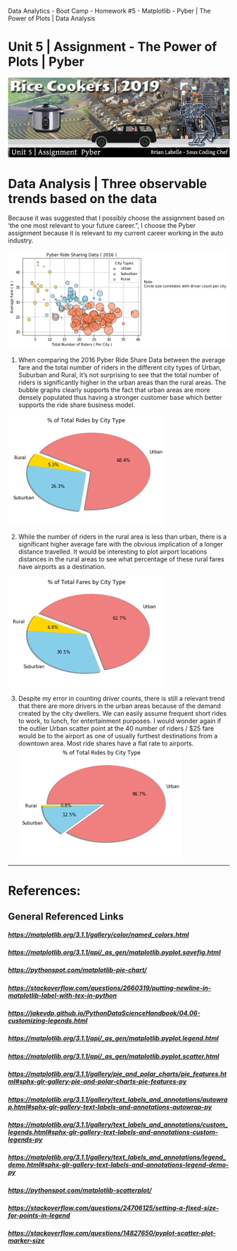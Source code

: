 
Data Analytics - Boot Camp - Homework #5 - Matplotlib - Pyber | The Power of Plots | Data Analysis
# Unit 5 | Assignment - The Power of Plots | Pyber

![banner](rice-cookers-hw-matplotlib.jpg)


# Data Analysis | Three observable trends based on the data

Because it was suggested that I possibly choose the assignment based on ‘the one most relevant to your future career.”, I choose the Pyber assignment because it is relevant to my current career working in the auto industry.

![banner](images/2019PyberBubblePlot.jpg)

1.	When comparing the 2016 Pyber Ride Share Data between the average fare and the total number of riders in the different city types of Urban, Suburban and Rural, it’s not surprising to see that the total number of riders is significantly higher in the urban areas than the rural areas. The bubble graphs clearly supports the fact that urban areas are more densely populated thus having a stronger customer base which better supports the ride share business model. 

![banner](images/2019PyberTotalRidesCityType.jpg)

2.	 While the number of riders in the rural area is less than urban, there is a significant higher average fare with the obvious implication of a longer distance travelled. It would be interesting to plot airport locations distances in the rural areas to see what percentage of these rural fares have airports as a destination.

![banner](images/2019PyberTotalFareCityType.jpg)

3.	Despite my error in counting driver counts, there is still a relevant trend that there are more drivers in the urban areas because of the demand created by the city dwellers. We can easily assume frequent short rides to work, to lunch, for entertainment purposes.  I would wonder again if the outlier Urban scatter point at the 40 number of riders / $25 fare would be to the airport as one of usually furthest destinations from a downtown area. Most ride shares have a flat rate to airports.
![banner](images/2019PyberTotalDriversCityType.jpg)
____________________________________________________________________________________________________________________


# References:
## General Referenced Links
##### https://matplotlib.org/3.1.1/gallery/color/named_colors.html
##### https://matplotlib.org/3.1.1/api/_as_gen/matplotlib.pyplot.savefig.html
##### https://pythonspot.com/matplotlib-pie-chart/
##### https://stackoverflow.com/questions/2660319/putting-newline-in-matplotlib-label-with-tex-in-python
#####  https://jakevdp.github.io/PythonDataScienceHandbook/04.06-customizing-legends.html
#####  https://matplotlib.org/3.1.1/api/_as_gen/matplotlib.pyplot.legend.html
#####  https://matplotlib.org/3.1.1/api/_as_gen/matplotlib.pyplot.scatter.html
#####  https://matplotlib.org/3.1.1/gallery/pie_and_polar_charts/pie_features.html#sphx-glr-gallery-pie-and-polar-charts-pie-features-py
#####  https://matplotlib.org/3.1.1/gallery/text_labels_and_annotations/autowrap.html#sphx-glr-gallery-text-labels-and-annotations-autowrap-py
#####  https://matplotlib.org/3.1.1/gallery/text_labels_and_annotations/custom_legends.html#sphx-glr-gallery-text-labels-and-annotations-custom-legends-py
#####  https://matplotlib.org/3.1.1/gallery/text_labels_and_annotations/legend_demo.html#sphx-glr-gallery-text-labels-and-annotations-legend-demo-py
#####  https://pythonspot.com/matplotlib-scatterplot/
#####  https://stackoverflow.com/questions/24706125/setting-a-fixed-size-for-points-in-legend
#####  https://stackoverflow.com/questions/14827650/pyplot-scatter-plot-marker-size
